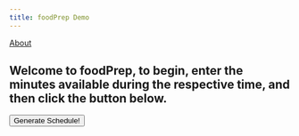 ```yaml
---
title: foodPrep Demo
---
```

<head>
<meta name="viewport" content="width=device-width, initial-scale=1">
<style>
table{
    table-layout: fixed;
    width: 750px; 
}

.textInputs {
	width: 80px;
}

.truncated {
    display: block;
    white-space: nowrap; /* forces text to single line */
    overflow: hidden;
    text-overflow: ellipsis;
}

.empty {
	background-color: #BB1111;
	width: 84px;
	height: 23px;
}

.dropbtn {
    background-color: #4CAF50;
    color: white;
    padding: 2px;
    font-size: 16px;
    border: none;
	width: 84px;
	height: 23px;
    white-space: nowrap;
}

.dropdown {
    position: relative;
    display: inline-block;
}

.dropdown-content {
    display: none;
    position: absolute;
	white-space: nowrap;
	right: 0;
    background-color: #f1f1f1;
    min-width: 160px;
    box-shadow: 0px 8px 16px 0px rgba(0,0,0,0.2);
    z-index: 1;
}

.dropdown-content b {
    color: black;
    padding: 12px 16px;
    text-decoration: none;
    display: block;
}

.dropdown:hover .dropdown-content {
    display: block;
}

.dropdown:hover .dropbtn {
    background-color: #3e8e41;
}
</style>
</head>
<body>
<a href="/foodPrep/about">About</a>
<h2>Welcome to foodPrep, to begin, enter the minutes available during the respective time, and then click the button below.</h2><p>
<button type="button" onclick="sendData()" id = "butt">Generate Schedule!</button>
<table id="stuff">
</table>
<script>
	var day;
	var hour;
	var timeTable = new Array(24).fill(new Array(8));
	tableText = '<tr><th>Time</th><th>Sunday</th><th>Monday</th><th>Tuesday</th><th>Wednesday</th><th>Thursday</th><th>Friday</th><th>Saturday</th></tr>';
	for(hour=0; hour<timeTable.length; hour++){
		tableText += '<tr><td>';
		if(hour == 0 || hour == 12){
			tableText += '12:00 ';
		}else{
			tableText += (hour % 12).toString() + ':00 ';
		}
		if(hour > 11){
			tableText += 'PM';
		}else{
			tableText += 'AM';
		}
		tableText += '</td>';
		for(day=1; day<timeTable[hour].length; day++){
			tableText += '<td><input type="number" id="';
			tableText += day.toString() + ',' + hour.toString();
			tableText += '" value="0" class="textInputs"/></td>';
		}
		tableText += '</tr>';
	}
	var myTable = document.getElementById('stuff');
	myTable.innerHTML = tableText;

	function sendData() {
		if(document.getElementById('1,1') == null){
			return;
		}
		var rawData = [];
		var day;
		var hour;
		var cell;
		var array;
		for(hour = 0; hour < 24; hour++){
			for(day = 1; day < 8; day++){
				cell = document.getElementById(day.toString() + ',' + hour.toString());
				if(cell.value > 0){
					array = {
						start: hour,
						time: cell.value,
						day: day-1
					};
					rawData.push(array);
				}
			}
		}
		var data = JSON.stringify(rawData);
		var XHR = new XMLHttpRequest();

		// Define what happens on successful data submission
		XHR.addEventListener('load', function(event) {
			var obj = JSON.parse(XHR.responseText);
			var day;
			var hour;
			var timeTable = new Array(24).fill(new Array(8));
			tableText = '<tr><th>Time</th><th>Sunday</th><th>Monday</th><th>Tuesday</th><th>Wednesday</th><th>Thursday</th><th>Friday</th><th>Saturday</th></tr>';
			for(hour=0; hour<timeTable.length; hour++){
				tableText += '<tr><td>';
				if(hour == 0 || hour == 12){
					tableText += '12:00 ';
				}else{
					tableText += (hour % 12).toString() + ':00 ';
				}
				if(hour > 11){
					tableText += "PM";
				}else{
					tableText += "AM";
				}
				tableText += '</td>';
				for(day=1; day<timeTable[hour].length; day++){
					tableText += '<td><div class="empty"></div></td>';
				}
				tableText += '</tr>';
			}
			var myTable = document.getElementById('stuff');
			myTable.innerHTML = tableText;
		
			for(day = 1; day < timeTable[0].length; day++){
				for(hour = 0; hour < obj[day-1].length; hour++){
					tableText = '<td><div class="dropdown"><button class="dropbtn"><center><div class="truncated">';
					tableText += obj[day-1][hour].name;
					tableText += '</div></center></button><div class="dropdown-content">';
					tableText += '<center><b>' + obj[day-1][hour].name + '</b></center>';
					tableText += '<b>Preparation Time: ';
					tableText += obj[day-1][hour].preptime.toString();
					tableText += ' minutes</b><b>Ingredients:</b>';
					var numIng;
					for(numIng = 0; numIng < obj[day-1][hour].ingredients.length; numIng++){
						tableText += '<b>&emsp;&#8226;';
						tableText += obj[day-1][hour].ingredients[numIng].name;
						tableText += '</b>';
					}
					tableText += '<b>Steps:</b>';
					var numStep;
					for(numStep = 0; numStep < obj[day-1][hour].steps.length; numStep++){
						tableText += '<b>&emsp;' + (numStep + 1).toString() + ': ';
						tableText += obj[day-1][hour].steps[numStep];
						tableText += '</b>';
					}
					
					tableText += '</div></div></td>';
					myTable.rows[obj[day-1][hour].time + 1].cells[day].innerHTML = tableText;
				}
			}
		});

		// Define what happens in case of error
		XHR.addEventListener('error', function(event) {
			alert('Oops! Something went wrong.');
		});

		// Set up our request
		XHR.open('POST', 'https://mealplan.mccarty.io/foodplan');

		// Add the required HTTP header for form data POST requests
		XHR.setRequestHeader('Content-Type', 'application/x-www-form-urlencoded');

		// Finally, send our data.
		XHR.send(data);

	}
</script>